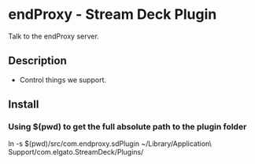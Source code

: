 # endProxy - Stream Deck Plugin

Talk to the endProxy server.

## Description

- Control things we support.

## Install

### Using $(pwd) to get the full absolute path to the plugin folder
ln -s $(pwd)/src/com.endproxy.sdPlugin ~/Library/Application\ Support/com.elgato.StreamDeck/Plugins/
